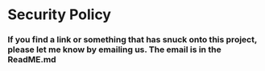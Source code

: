 # Security Policy

### If you find a link or something that has snuck onto this project, please let me know by emailing us. The email is in the ReadME.md
